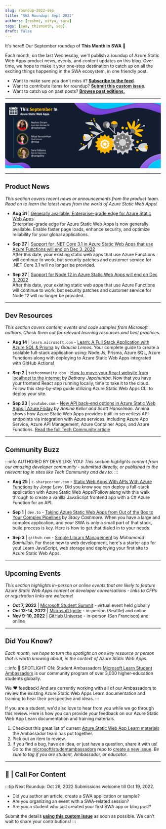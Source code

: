 ```yaml
---
slug: roundup-2022-sep
title: "SWA Roundup: Sept 2022"
authors: [reshmi, nitya, sara]
tags: [swa, thismonth, sep]
draft: false
---
```


<head>
  <meta name="twitter:url" content="https://www.azurestaticwebapps.dev/blog/roundup-2022-sep" />
  <meta name="twitter:title" content="This Month in Azure Static Web Apps: Sep 2022" />
  <meta name="twitter:description" content="A monthly roundup of news, articles, events and more - on Azure Static Web Apps" />
  <meta name="twitter:image" content="https://www.azurestaticwebapps.dev/img/png/roundup/sep.png" />
  <meta name="twitter:card" content="summary_large_image" />
  <meta name="twitter:creator" content="@nitya" />
  <meta name="twitter:site" content="@AzureStaticApps" /> 
  <link rel="canonical" href="https://www.azurestaticwebapps.dev/blog/roundup-2022-sep" />
</head>


It's here!! Our September roundup of **This Month in SWA** 🎉
 
Each month, on the last Wednesday, we'll publish a roundup of Azure Static Web Apps product news, events, and content updates on this blog. Over time, we hope to make it your one-stop destination to catch up on all the exciting things happening in the SWA ecosystem, in one friendly post.

 * Want to make sure you don't miss it? <a href="/blog/rss.xml" target="_blank">**Subscribe to the feed**</a>.
 * Want to contribute items for roundup? [**Submit this custom issue**](https://github.com/staticwebdev/30DaysOfSWA/issues/new?assignees=&labels=ThisMonthIn+-+Community&template=---this-month-in-swa--community-submission.md&title=This+Month+In%3A+Community).
 * Want to catch up on past posts? [**Browse past editions.**](/thismonth#view-past-editions)

---

![](../../static/img/png/roundup/sep.png)

---

## Product News

_This section covers recent news or announcements from the product team. Read on to learn the latest news from the world of Azure Static Web Apps!_ 

* **Aug 31** | [Generally available: Enterprise-grade edge for Azure Static Web Apps](https://azure.microsoft.com/en-us/updates/generally-available-enterprisegrade-edge-for-azure-static-web-apps/) <br/> Enterprise-grade edge for Azure Static Web Apps is now generally available. Enable faster page loads, enhance security, and optimize reliability for your global applications.

* **Sep 27** | [Support for .NET Core 3.1 in Azure Static Web Apps that use Azure Functions will end on Dec 3, 2022](https://learn.microsoft.com/en-us/azure/static-web-apps/configuration#platform) <br/> After this date, your existing static web apps that use Azure Functions will continue to work, but security patches and customer service for .NET Core 3.1 will no longer be provided.

* **Sep 27** | [Support for Node 12 in Azure Static Web Apps will end on Dec 3, 2022](https://learn.microsoft.com/en-us/azure/static-web-apps/configuration#platform) <br/> After this date, your existing static web apps that use Azure Functions will continue to work, but security patches and customer service for Node 12 will no longer be provided.  

---

## Dev Resources

_This section covers content, events and code samples from Microsoft authors. Check them out for relevant learning resources and best practices._

* **Aug 14** | `learn.microsoft.com` - [Learn: A Full Stack Application with Azure SQL & Prisma](https://learn.microsoft.com/en-us/shows/beginners-series-to-learn-a-full-stack-application-with-azure-sql-prisma/) by _Glaucia Lemos_. Your complete guide to create a scalable full-stack application using: Node.Js, Prisma, Azure SQL, Azure Functions along with deploying to Azure Static Web Apps integrated with GitHub Actions!

* **Sep 2** | `techcommunity.com` - [How to move your React website from localhost to the internet](https://techcommunity.microsoft.com/t5/educator-developer-blog/how-to-move-your-react-website-from-localhost-to-the-internet/ba-p/3611601) by _Bethany Jepchumba_. Now that you have your frontend React app running locally, time to take it to the cloud. Follow this step-by-step guide utilizing Azure Static Web Apps CLI to deploy your site.

* **Sep 23** | `youtube.com` - [New API back-end options in Azure Static Web Apps | Azure Friday](https://www.youtube.com/watch?v=adKWRm-J2oQ) by _Annina Keller and Scott Hanselman_. Annina shows how Azure Static Web Apps provides built-in serverless API endpoints via integration with Azure services, including Azure App Service, Azure API Management, Azure Container Apps, and Azure Functions. [Read the full Tech Community article](https://techcommunity.microsoft.com/t5/apps-on-azure-blog/use-static-web-apps-api-and-api-management-authorizations-to/ba-p/3603755)


---

## Community Buzz

:::info AUTHORED BY DEVS LIKE YOU!
_This section highlights content from our amazing developer community - submitted directly, or published to the relevant tag in sites like Tech Community and dev.to._
:::

* **Aug 25** | `c-sharpcorner.com` - [Static Web Apps With APIs With Azure Functions](https://www.c-sharpcorner.com/article/static-web-apps-with-apis-with-azure-functions/) by _Jorge Levy_.  Did you know you can deploy a full-stack application with Azure Static Web Apps?Follow along with this walk through to create a vanilla JavaScript frontend app with a C# Azure Function for an API.

* **Sep 1** | `dev.to` - [Taking Azure Static Web Apps from Out of the Box to Your Complex Pipelines](https://dev.to/stacy_cash/taking-azure-static-web-apps-from-out-of-the-box-to-your-complex-pipelines-3kgf) by _Stacy Cashmore_. When you have a large and complex application, and your SWA is only a small part of that stack, build process is key. Here is how to get that dialed in to your needs.

* **Sep 3** | `github.com` - [Simple Library Management](https://github.com/samipak458/Simple-Library-Managment) by _Muhammad Samiullah_. For those new to web development, here's a starter app for you! Learn JavaScript, web storage and deploying your first site to Azure Static Web Apps.

---

## Upcoming Events

_This section highlights in-person or online events that are likely to feature Azure Static Web Apps content or developer conversations - links to CFPs or registration links are welcome!_

* **Oct 7, 2022** | [Microsoft Student Summit](https://developer.microsoft.com/en-us/reactor/overview/student-summit-2022/) - virtual event held globally
* **Oct 12-14, 2022** | [Microsoft Ignite](https://ignite.microsoft.com/en-US/home) - in-person (Seattle) and online
* **Nov 9-10, 2022** | [GitHub Universe](https://githubuniverse.com/) - in-person (San Francisco) and online

---

## Did You Know?

_Each month, we hope to turn the spotlight on one key resource or person that is worth knowing about, in the context of Azure Static Web Apps._

:::info 🌟 SPOTLIGHT ON:  Student Ambassadors
[Microsoft Learn Student Ambassadors](https://studentambassadors.microsoft.com/) is our community program of over 3,000 higher-education students globally.

We ❤️ feedback! And are currently working with all of our Ambassadors to review the existing Azure Static Web Apps Learn documentation and training to hear their perspective and ideas.
:::

If you are a student, we'd also love to hear from you while we go through this review. Here is how you can provide your feedback on our Azure Static Web App Learn documentation and training materials.

1. Checkout this great list of current [Azure Static Web App Learn materials](https://github.com/microsoft/studentambassadors/tree/main/Bug-Bash) the Ambassador team has put together.
2. Pick out an item to review. 
3. If you find a bug, have an idea, or just have a question, share it with us! Go to the [microsoft/studentambassadors](https://github.com/microsoft/studentambassadors) repo to [create a new issue](https://github.com/microsoft/studentambassadors/issues/new/choose). _Be sure to tag if you are student, Ambassador, or educator_.

---

## 🚨 | Call For Content

:::tip Next Roundup: Oct 26, 2022
Submissions welcome till Oct  19, 2022.

 * Did you author an article, create a SWA application or sample?
 * Are you organizing an event with a SWA-related session?
 * Are you a student who just created your first SWA app or blog post?

Submit the details [**using this custom issue**](https://github.com/staticwebdev/30DaysOfSWA/issues/new?assignees=&labels=ThisMonthIn+-+Community&template=---this-month-in-swa--community-submission.md&title=This+Month+In%3A+Community) as soon as possible. We can't wait to share your contributions!
:::
